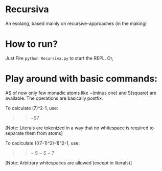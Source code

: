 # Recursiva

An esolang, based mainly on recursive-approaches (in the making)

# How to run? 

Just Fire `python Recursiva.py` to start the REPL. Or,

# Play around with basic commands:

AS of now only few monadic atoms like ¬(minus one) and S(square) are available. The operations are basically postfix.

To calculate (7)^2-1, use:
>>¬S7 

[Note: Literals are tokenized in a way that no whitespace is required to separate them from atoms]

To caclculate (((7-1)^2)-1)^2-1, use:
>>¬	S	¬ S ¬ 7    

[Note: Arbitrary whitespaces are allowed (except in literals)]
